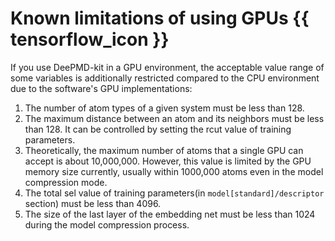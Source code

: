 # Known limitations of using GPUs {{ tensorflow_icon }}

If you use DeePMD-kit in a GPU environment, the acceptable value range of some variables is additionally restricted compared to the CPU environment due to the software's GPU implementations:

1. The number of atom types of a given system must be less than 128.
2. The maximum distance between an atom and its neighbors must be less than 128. It can be controlled by setting the rcut value of training parameters.
3. Theoretically, the maximum number of atoms that a single GPU can accept is about 10,000,000. However, this value is limited by the GPU memory size currently, usually within 1000,000 atoms even in the model compression mode.
4. The total sel value of training parameters(in `model[standard]/descriptor` section) must be less than 4096.
5. The size of the last layer of the embedding net must be less than 1024 during the model compression process.

